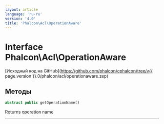 ```yaml
---
layout: article
language: 'ru-ru'
version: '4.0'
title: 'Phalcon\Acl\OperationAware'
---
```

# Interface **Phalcon\Acl\OperationAware**

[Исходный код на GitHub](https://github.com/phalcon/cphalcon/tree/v{{ page.version }}.0/phalcon/acl/operationaware.zep)

## Методы

```php
abstract public getOperationName()
```

Returns operation name

* * *
